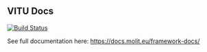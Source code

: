## VITU Docs

[![Build Status](https://travis-ci.org/molit-institute/framework-docs.svg?branch=master)](https://travis-ci.org/molit-institute/vitu-framework)

See full documentation here: https://docs.molit.eu/framework-docs/
